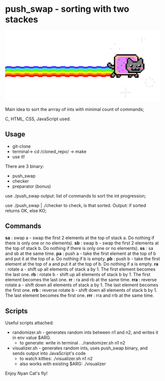 # push_swap - sorting with two stackes

![Nyan Cat's reverse moon walk](https://github.com/sscottie/push_swap/blob/master/lib/visualisator/nyany.gif)

Main idea to sort the arrray of ints with minimal count of commands;

C, HTML, CSS, JavaScript used. 

## Usage

* git-clone
* terminal-> cd /cloned_repo/ -> make
* use it!

There are 3 binary:
* push_swap
* checker
* preparator (bonus)

use ./push_swap <int arguments to sort>
output: list of commands to sort the int progression;

use ./push_swap <int args> | ./checker <same int args> to check, is that sorted.
Output: if sorted returns OK, else KO;

## Commands

**sa** : swap a - swap the first 2 elements at the top of stack a. Do nothing if there is only one or no elements).
**sb** : swap b - swap the first 2 elements at the top of stack b. Do nothing if there is only one or no elements).
**ss** : sa and sb at the same time.
**pa** : push a - take the first element at the top of b and put it at the top of a. Do nothing if b is empty.
**pb** : push b - take the first element at the top of a and put it at the top of b. Do nothing if a is empty.
**ra** : rotate a - shift up all elements of stack a by 1. The first element becomes the last one.
**rb** : rotate b - shift up all elements of stack b by 1. The first element becomes the last one.
**rr** : ra and rb at the same time.
**rra** : reverse rotate a - shift down all elements of stack a by 1. The last element becomes the first one.
**rrb** : reverse rotate b - shift down all elements of stack b by 1. The last element becomes the first one.
**rrr** : rra and rrb at the same time.

## Scripts

Useful scripts attached: 
* randomizer.sh - generates random ints between n1 and n2, and writes it in env value $ARG.
  * to generate: write in terminal . ./randomizer.sh n1 n2
* visualizer.sh - generates random ints, uses push_swap binary, and sends output into JavaScript's code
  * to watch kitties: ./visualizer.sh n1 n2
  * also works with existing $ARG: ./visualizer

Enjoy Nyan Cat's fly!
